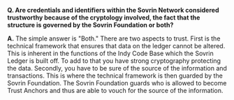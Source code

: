 **Q. Are credentials and identifiers within the Sovrin Network considered trustworthy because of the cryptology involved, the fact that the structure is governed by the Sovrin Foundation or both?**

**A.** The simple answer is "Both." There are two aspects to trust. First is the technical framework that ensures that data on the ledger cannot be altered. This is inherent in the functions of the Indy Code Base which the Sovrin Ledger is built off. To add to that you have strong cryptography protecting the data. Secondly, you have to be sure of the source of the information and transactions. This is where the technical framework is then guarded by the Sovrin Foundation. The Sovrin Foundation guards who is allowed to become Trust Anchors and thus are able to vouch for the source of the information.
